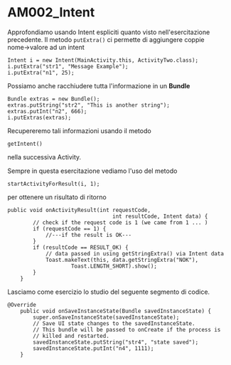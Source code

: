 # AM002_Intent

Approfondiamo usando Intent espliciti quanto visto nell'esercitazione precedente. Il metodo `putExtra()` ci permette di aggiungere coppie nome→valore ad un intent
```
Intent i = new Intent(MainActivity.this, ActivityTwo.class);
i.putExtra("str1", "Message Example");
i.putExtra("n1", 25);
```
Possiamo anche racchiudere tutta l'informazione in un **Bundle**
```
Bundle extras = new Bundle();
extras.putString("str2", "This is another string");
extras.putInt("n2", 666);
i.putExtras(extras);
```
Recupereremo tali informazioni usando il metodo 
```
getIntent()
```
nella successiva Activity.

Sempre in questa esercitazione vediamo l'uso del metodo
```
startActivityForResult(i, 1);
```
per ottenere un risultato di ritorno
```
public void onActivityResult(int requestCode,
                                 int resultCode, Intent data) {
        // check if the request code is 1 (we came from 1 ... )
        if (requestCode == 1) {
            //---if the result is OK---
        }
        if (resultCode == RESULT_OK) {
            // data passed in using getStringExtra() via Intent data
            Toast.makeText(this, data.getStringExtra("NOK"),
                    Toast.LENGTH_SHORT).show();
        }
    }
```
Lasciamo come esercizio lo studio del seguente segmento di codice.
```
@Override
    public void onSaveInstanceState(Bundle savedInstanceState) {
        super.onSaveInstanceState(savedInstanceState);
        // Save UI state changes to the savedInstanceState.
        // This bundle will be passed to onCreate if the process is
        // killed and restarted.
        savedInstanceState.putString("str4", "state saved");
        savedInstanceState.putInt("n4", 1111);
    }
```